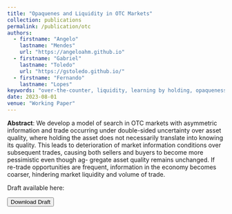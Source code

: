 ```yaml
---
title: "Opaquenes and Liquidity in OTC Markets"
collection: publications
permalink: /publication/otc
authors:
  - firstname: "Angelo"
    lastname: "Mendes"
    url: "https://angeloahm.github.io"
  - firstname: "Gabriel"
    lastname: "Toledo"
    url: "https://gstoledo.github.io/"
  - firstname: "Fernando"
    lastname: "Lopes"
keywords: "over-the-counter, liquidity, learning by holding, opaqueness"
date: 2023-08-01
venue: "Working Paper"
---
```


**Abstract**: We develop a model of search in OTC markets with asymmetric information and trade occurring under double-sided uncertainty over asset quality, where holding the asset does not necessarily translate into knowing its quality. This leads to deterioration of market information conditions over subsequent trades, causing both sellers and buyers to become more pessimistic even though ag- gregate asset quality remains unchanged. If re-trade opportunities are frequent, information in the economy becomes coarser, hindering market liquidity and volume of trade.

Draft available here:

<a href="../files/LMT_draft.pdf">
<button class="btn"><i class="fa fa-download"></i> Download Draft</button>
</a>
